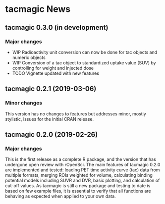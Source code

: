 # tacmagic News

## tacmagic 0.3.0 (in development)

### Major changes

- WIP Radioactivity unit conversion can now be done for tac objects and numeric objects
- WIP Conversion of a tac object to standardized uptake value (SUV) by controlling for weight and injected dose
- TODO Vignette updated with new features

## tacmagic 0.2.1 (2019-03-06)

### Minor changes

This version has no changes to features but addresses minor, mostly stylistic, issues for the initial CRAN release.

## tacmagic 0.2.0 (2019-02-26)

### Major changes

This is the first release as a complete R package, and the version that has undergone open review with rOpenSci. The main features of tacmagic 0.2.0 are implemented and tested: loading PET time activity curve (tac) data from multiple formats, merging ROIs weighted for volume, calculating binding potential models including SUVR and DVR, basic plotting, and calculation of cut-off values. As tacmagic is still a new package and testing to date is based on few example files, it is essential to verify that all functions are behaving as expected when applied to your own data.
